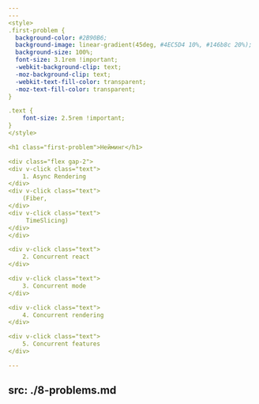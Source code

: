 ```yaml
---
---
<style>
.first-problem {
  background-color: #2B90B6;
  background-image: linear-gradient(45deg, #4EC5D4 10%, #146b8c 20%);
  background-size: 100%;
  font-size: 3.1rem !important;
  -webkit-background-clip: text;
  -moz-background-clip: text;
  -webkit-text-fill-color: transparent;
  -moz-text-fill-color: transparent;
}

.text {
    font-size: 2.5rem !important;
}
</style>

<h1 class="first-problem">Нейминг</h1>

<div class="flex gap-2">
<div v-click class="text">
    1. Async Rendering
</div>
<div v-click class="text">
    (Fiber,
</div>
<div v-click class="text">
     TimeSlicing)
</div>
</div>

<div v-click class="text">
    2. Concurrent react
</div>

<div v-click class="text">
    3. Concurrent mode
</div>

<div v-click class="text">
    4. Concurrent rendering
</div>

<div v-click class="text">
    5. Concurrent features
</div>

---
```

src: ./8-problems.md
---
